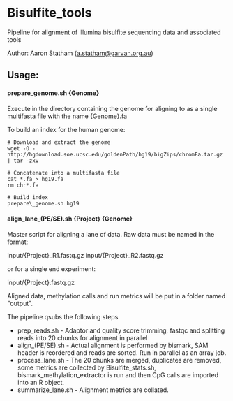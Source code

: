 Bisulfite_tools
===============

Pipeline for alignment of Illumina bisulfite sequencing data and associated tools

Author: Aaron Statham (<a.statham@garvan.org.au>)

Usage:
---

#### prepare_genome.sh {Genome}

Execute in the directory containing the genome for aligning to as a single multifasta file with the name {Genome}.fa


To build an index for the human genome:

    # Download and extract the genome
    wget -O - http://hgdownload.soe.ucsc.edu/goldenPath/hg19/bigZips/chromFa.tar.gz | tar -zxv
    
    # Concatenate into a multifasta file
    cat *.fa > hg19.fa
    rm chr*.fa
    
    # Build index
    prepare\_genome.sh hg19
    
#### align\_lane\_(PE/SE).sh {Project} {Genome}

Master script for aligning a lane of data. Raw data must be named in the format:

input/{Project}\_R1.fastq.gz
input/{Project}\_R2.fastq.gz

or for a single end experiment:

input/{Project}.fastq.gz

Aligned data, methylation calls and run metrics will be put in a folder named "output".

The pipeline qsubs the following steps
* prep\_reads.sh - Adaptor and quality score trimming, fastqc and splitting reads into 20 chunks for alignment in parallel
* align\_(PE/SE).sh - Actual alignment is performed by bismark, SAM header is reordered and reads are sorted. Run in parallel as an array job.
* process\_lane.sh - The 20 chunks are merged, duplicates are removed, some metrics are collected by Bisulfite\_stats.sh, bismark\_methylation_extractor is run and then CpG calls are imported into an R object.
* summarize_lane.sh - Alignment metrics are collated.

